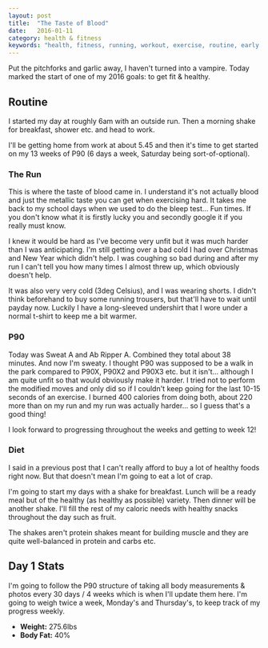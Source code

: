 ```yaml
---
layout: post
title:  "The Taste of Blood"
date:   2016-01-11
category: health & fitness
keywords: "health, fitness, running, workout, exercise, routine, early morning, diet, food, weight, body fat"
---
```


Put the pitchforks and garlic away, I haven't turned into a vampire. Today marked the start of one of my 2016 goals: to get fit & healthy.

## Routine
I started my day at roughly 6am with an outside run. Then a morning shake for breakfast, shower etc. and head to work.

I'll be getting home from work at about 5.45 and then it's time to get started on my 13 weeks of P90 (6 days a week, Saturday being sort-of-optional).

### The Run
This is where the taste of blood came in. I understand it's not actually blood and just the metallic taste you can get when exercising hard. It takes me back to my school days when we used to do the bleep test... Fun times. If you don't know what it is firstly lucky you and secondly google it if you really must know.

I knew it would be hard as I've become very unfit but it was much harder than I was anticipating. I'm still getting over a bad cold I had over Christmas and New Year which didn't help. I was coughing so bad during and after my run I can't tell you how many times I almost threw up, which obviously doesn't help.

It was also very very cold (3deg Celsius), and I was wearing shorts. I didn't think beforehand to buy some running trousers, but that'll have to wait until payday now. Luckily I have a long-sleeved undershirt that I wore under a normal t-shirt to keep me a bit warmer.

### P90
Today was Sweat A and Ab Ripper A. Combined they total about 38 minutes. And now I'm sweaty. I thought P90 was supposed to be a walk in the park compared to P90X, P90X2 and P90X3 etc. but it isn't... although I am quite unfit so that would obviously make it harder. I tried not to perform the modified moves and only did so if I couldn't keep going for the last 10-15 seconds of an exercise. I burned 400 calories from doing both, about 220 more than on my run and my run was actually harder... so I guess that's a good thing!

I look forward to progressing throughout the weeks and getting to week 12!

### Diet
I said in a previous post that I can't really afford to buy a lot of healthy foods right now. But that doesn't mean I'm going to eat a lot of crap.

I'm going to start my days with a shake for breakfast. Lunch will be a ready meal but of the healthy (as healthy as possible) variety. Then dinner will be another shake. I'll fill the rest of my caloric needs with healthy snacks throughout the day such as fruit.

The shakes aren't protein shakes meant for building muscle and they are quite well-balanced in protein and carbs etc.

## Day 1 Stats
I'm going to follow the P90 structure of taking all body measurements & photos every 30 days / 4 weeks which is when I'll update them here. I'm going to weigh twice a week, Monday's and Thursday's, to keep track of my progress weekly.

* **Weight:** 275.6lbs
* **Body Fat:** 40%